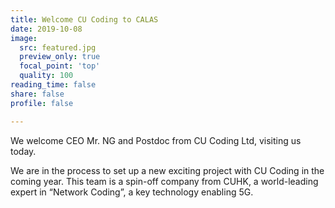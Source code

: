 ```yaml
---
title: Welcome CU Coding to CALAS
date: 2019-10-08
image:
  src: featured.jpg
  preview_only: true
  focal_point: 'top'
  quality: 100
reading_time: false
share: false
profile: false

---
```

We welcome CEO Mr. NG and Postdoc from CU Coding Ltd, visiting us today. 
<!--more-->

We are in the process to set up a new exciting project with CU Coding in the coming year. This team is a spin-off company from CUHK, a world-leading expert in “Network Coding”, a key technology enabling 5G.